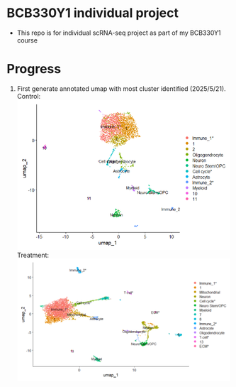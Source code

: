 # BCB330Y1 individual project

-   This repo is for individual scRNA-seq project as part of my BCB330Y1 course

# Progress

1.  First generate annotated umap with most cluster identified (2025/5/21).\
    Control:\
    ![control](data/processed/mice_control/mice_control_annotated.png)\
    Treatment:\
    ![treatment](data/processed/mice_treatment/mice_treatment_annotated.png)

